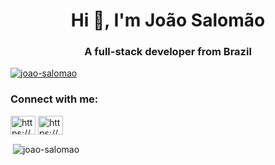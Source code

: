 <h1 align="center">Hi 👋, I'm João Salomão</h1>
<h3 align="center">A full-stack developer from Brazil</h3>

<p align="left"> <a href="https://github.com/ryo-ma/github-profile-trophy">
  <img src="https://github-profile-trophy.vercel.app/?username=joao-salomao" alt="joao-salomao" /></a> </p>


<h3 align="left">Connect with me:</h3>
<p align="left">
<a href="https://dev.to/https://dev.to/joaosalomao" target="blank"><img align="center" src="https://cdn.jsdelivr.net/npm/simple-icons@3.0.1/icons/dev-dot-to.svg" alt="https://dev.to/joaosalomao" height="30" width="40" /></a>
<a href="https://www.linkedin.com/in/joao-salomao-js" target="blank"><img align="center" src="https://raw.githubusercontent.com/rahuldkjain/github-profile-readme-generator/master/src/images/icons/Social/linked-in-alt.svg" alt="https://www.linkedin.com/in/joao-salomao-js" height="30" width="40" /></a>
</p>



<p>&nbsp;<img align="center" src="https://github-readme-stats.vercel.app/api?username=joao-salomao&show_icons=true&locale=en" alt="joao-salomao" /></p>
